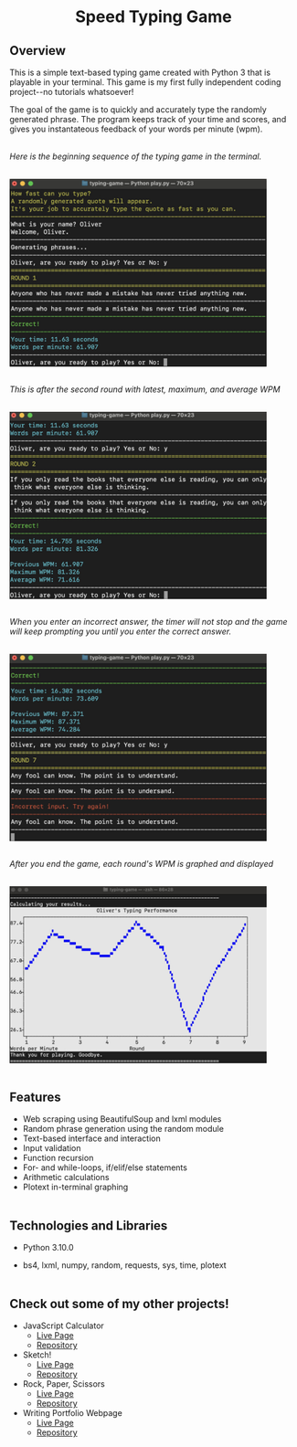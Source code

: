 <h1 align="center">Speed Typing Game</h1>

## Overview
This is a simple text-based typing game created with Python 3 that is playable in your terminal. This game is my first fully independent coding project--no tutorials whatsoever! 
<br>

The goal of the game is to quickly and accurately type the randomly generated phrase. The program keeps track of your time and scores, and gives you instantateous feedback of your words per minute (wpm).
<br><br>

*Here is the beginning sequence of the typing game in the terminal.*
<br><br>

<img alt="Early game screenshot" src="./screenshots/early-game.jpeg" align="center" width="450">
<br><br>

*This is after the second round with latest, maximum, and average WPM*
<br><br>

<img alt="Second round screenshot" src="./screenshots/second-win.jpeg" align="center" width="450">
<br><br>

*When you enter an incorrect answer, the timer will not stop and the game will keep prompting you until you enter the correct answer.*
<br><br>

<img alt="Incorrect input screenshot" src="./screenshots/mistype.jpeg" align="center" width="450">
<br><br>

*After you end the game, each round's WPM is graphed and displayed*
<br><br>

<img alt="Incorrect input screenshot" src="./screenshots/end-game.jpeg" align="center" width="450">
<br><br>

## Features
* Web scraping using BeautifulSoup and lxml modules
* Random phrase generation using the random module
* Text-based interface and interaction
* Input validation
* Function recursion
* For- and while-loops, if/elif/else statements
* Arithmetic calculations
* Plotext in-terminal graphing
<br><br>

## Technologies and Libraries
* Python 3.10.0

* bs4, lxml, numpy, random, requests, sys, time, plotext
<br><br>

## Check out some of my other projects!
* JavaScript Calculator
  * [Live Page](https://olkone.github.io/calculator/)
  * [Repository](https://github.com/olkone/calculator)
* Sketch!
  * [Live Page](https://olkone.github.io/sketch/)
  * [Repository](https://github.com/olkone/sketch)
* Rock, Paper, Scissors
  * [Live Page](https://olkone.github.io/rock-paper-scissors/)
  * [Repository](https://github.com/olkone/rock-paper-scissors/)
* Writing Portfolio Webpage
  * [Live Page](https://olkone.github.io/writing-portfolio/)
  * [Repository](https://github.com/olkone/writing-portfolio)
